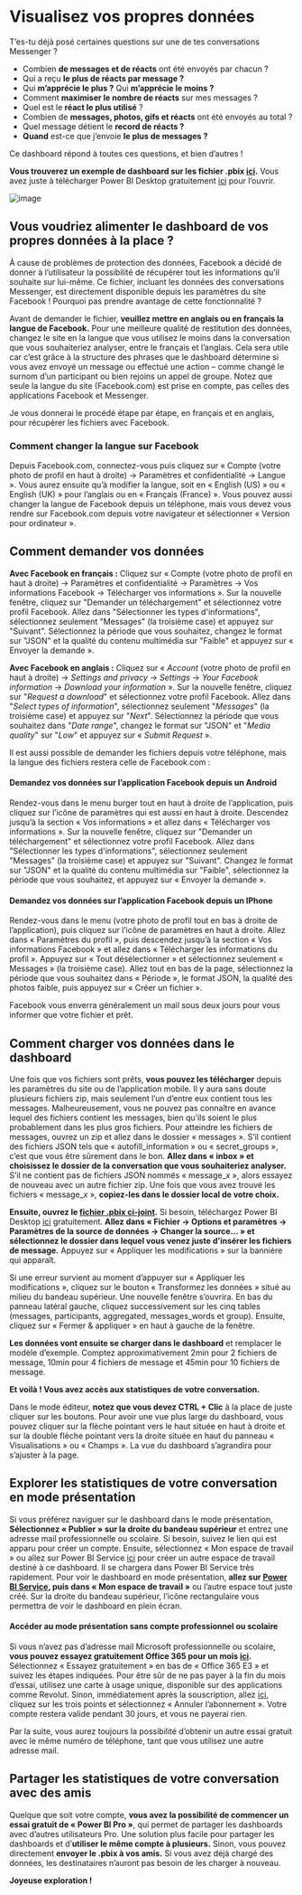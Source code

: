 # Visualisez vos propres données

T’es-tu déjà posé certaines questions sur une de tes conversations Messenger ?

-	Combien **de messages et de réacts** ont été envoyés par chacun ?
-	Qui a reçu **le plus de réacts par message ?**
-	Qui **m’apprécie le plus ?** Qui **m’apprécie le moins ?**
-	Comment **maximiser le nombre de réacts** sur mes messages ?
-	Quel est le **réact le plus utilisé** ?
-	Combien de **messages, photos, gifs et réacts** ont été envoyés au total ?
-	Quel message détient le **record de réacts ?**
-	**Quand** est-ce que j’envoie **le plus de messages ?**

Ce dashboard répond à toutes ces questions, et bien d’autres !

**Vous trouverez un exemple de dashboard sur les fichier .pbix [ici](https://github.com/CyprienBariant/Your-Messenger-Conversation-Statistics/blob/main/French%20Version/FR%20-%20Stats%20de%20Votre%20Conversation%20Messenger.pbix).** Vous avez juste à télécharger Power BI Desktop gratuitement [ici](https://www.microsoft.com/fr-FR/download/details.aspx?id=58494) pour l’ouvrir.
 
![image](https://user-images.githubusercontent.com/104278342/200259291-3188e625-8296-48e7-b0c9-61369606ddba.png)
 
## Vous voudriez alimenter le dashboard de vos propres données à la place ?

À cause de problèmes de protection des données, Facebook a décidé de donner à l’utilisateur la possibilité de récupérer tout les informations qu’il souhaite sur lui-même. Ce fichier, incluant les données des conversations Messenger, est directement disponible depuis les paramètres du site Facebook ! Pourquoi pas prendre avantage de cette fonctionnalité ?

Avant de demander le fichier, **veuillez mettre en anglais ou en français la langue de Facebook.** Pour une meilleure qualité de restitution des données, changez le site en la langue que vous utilisez le moins dans la conversation que vous souhaiteriez analyser, entre le français et l’anglais. Cela sera utile car c’est grâce à la structure des phrases que le dashboard détermine si vous avez envoyé un message ou effectué une action – comme changé le surnom d’un participant ou bien rejoins un appel de groupe. Notez que seule la langue du site (Facebook.com) est prise en compte, pas celles des applications Facebook et Messenger.

Je vous donnerai le procédé étape par étape, en français et en anglais, pour récupérer les fichiers avec Facebook.

### Comment changer la langue sur Facebook

Depuis Facebook.com, connectez-vous puis cliquez sur « Compte (votre photo de profil en haut à droite) -> Paramètres et confidentialité -> Langue ». Vous aurez ensuite qu’à modifier la langue, soit en « English (US) » ou « English (UK) » pour l’anglais ou en « Français (France) ».
Vous pouvez aussi changer la langue de Facebook depuis un téléphone, mais vous devez vous rendre sur Facebook.com depuis votre navigateur et sélectionner « Version pour ordinateur ».

## Comment demander vos données

**Avec Facebook en français :** Cliquez sur « Compte (votre photo de profil en haut à droite) -> Paramètres et confidentialité -> Paramètres -> Vos informations Facebook -> Télécharger vos informations ». Sur la nouvelle fenêtre, cliquez sur "Demander un téléchargement" et sélectionnez votre profil Facebook. Allez dans "Sélectionner les types d'informations", sélectionnez seulement "Messages" (la troisième case) et appuyez sur "Suivant". Sélectionnez la période que vous souhaitez, changez le format sur "JSON" et la qualité du contenu multimédia sur "Faible" et appuyez sur « Envoyer la demande ».

**Avec Facebook en anglais :** Cliquez sur « *Account* (votre photo de profil en haut à droite) -> *Settings and privacy* -> *Settings* -> *Your Facebook information* -> *Download your information* ». Sur la nouvelle fenêtre, cliquez sur "*Request a download*" et sélectionnez votre profil Facebook. Allez dans "*Select types of information*", sélectionnez seulement "*Messages*" (la troisième case) et appuyez sur "*Next*". Sélectionnez la période que vous souhaitez dans "*Date range*", changez le format sur "JSON" et "*Media quality*" sur "*Low*" et appuyez sur « *Submit Request* ».

Il est aussi possible de demander les fichiers depuis votre téléphone, mais la langue des fichiers restera celle de Facebook.com :

#### Demandez vos données sur l’application Facebook depuis un Android

Rendez-vous dans le menu burger tout en haut à droite de l’application, puis cliquez sur l’icône de paramètres qui est aussi en haut à droite. Descendez jusqu’à la section « Vos informations » et allez dans « Télécharger vos informations ». Sur la nouvelle fenêtre, cliquez sur "Demander un téléchargement" et sélectionnez votre profil Facebook. Allez dans "Sélectionner les types d'informations", sélectionnez seulement "Messages" (la troisième case) et appuyez sur "Suivant". Changez le format sur "JSON" et la qualité du contenu multimédia sur "Faible", sélectionnez la période que vous souhaitez, et appuyez sur « Envoyer la demande ».

#### Demandez vos données sur l’application Facebook depuis un IPhone

Rendez-vous dans le menu (votre photo de profil tout en bas à droite de l’application), puis cliquez sur l’icône de paramètres en haut à droite. Allez dans « Paramètres du profil », puis descendez jusqu’à la section « Vos informations Facebook » et allez dans « Télécharger les informations du profil ». Appuyez sur « Tout désélectionner » et sélectionnez seulement « Messages » (la troisième case). Allez tout en bas de la page, sélectionnez la période que vous souhaitez dans « Période », le format JSON, la qualité des photos faible, puis appuyez sur « Créer un fichier ».

Facebook vous enverra généralement un mail sous deux jours pour vous informer que votre fichier et prêt.

## Comment charger vos données dans le dashboard

Une fois que vos fichiers sont prêts, **vous pouvez les télécharger** depuis les paramètres du site ou de l’application mobile. Il y aura sans doute plusieurs fichiers zip, mais seulement l’un d’entre eux contient tous les messages. Malheureusement, vous ne pouvez pas connaître en avance lequel des fichiers contient les messages, bien qu’ils soient le plus probablement dans les plus gros fichiers.
Pour atteindre les fichiers de messages, ouvrez un zip et allez dans le dossier « messages ». S’il contient des fichiers JSON tels que « autofill_information » ou « secret_groups », c’est que vous être sûrement dans le bon. **Allez dans « inbox » et choisissez le dossier de la conversation que vous souhaiteriez analyser.** S’il ne contient pas de fichiers JSON nommés « message_*x* », alors essayez de nouveau avec un autre fichier zip. Une fois que vous avez trouvé les fichiers « message_*x* », **copiez-les dans le dossier local de votre choix.**

**Ensuite, ouvrez le [fichier .pbix ci-joint](https://github.com/CyprienBariant/Your-Messenger-Conversation-Statistics/blob/main/FR%20-%20Stats%20de%20Votre%20Conversation%20Messenger.pbix).** Si besoin, téléchargez Power BI Desktop [ici](https://www.microsoft.com/fr-FR/download/details.aspx?id=58494) gratuitement. **Allez dans « Fichier -> Options et paramètres -> Paramètres de la source de données -> Changer la source… » et sélectionnez le dossier dans lequel vous venez juste d’insérer les fichiers de message.** Appuyez sur « Appliquer les modifications » sur la bannière qui apparaît.

Si une erreur survient au moment d’appuyer sur « Appliquer les modifications », cliquez sur le bouton « Transformez les données » situé au milieu du bandeau supérieur. Une nouvelle fenêtre s’ouvrira. En bas du panneau latéral gauche, cliquez successivement sur les cinq tables (messages, participants, aggregated, messages_words et group). Ensuite, cliquez sur « Fermer & appliquer » en haut à gauche de la fenêtre.

**Les données vont ensuite se charger dans le dashboard** et remplacer le modèle d’exemple. Comptez approximativement 2min pour 2 fichiers de message, 10min pour 4 fichiers de message et 45min pour 10 fichiers de message.

**Et voilà ! Vous avez accès aux statistiques de votre conversation.**

Dans le mode éditeur, **notez que vous devez CTRL + Clic** à la place de juste cliquer sur les boutons. Pour avoir une vue plus large du dashboard, vous pouvez cliquer sur la flèche pointant vers le haut située en haut à droite et sur la double flèche pointant vers la droite située en haut du panneau « Visualisations » ou « Champs ». La vue du dashboard s’agrandira pour s’ajuster à la page.

## Explorer les statistiques de votre conversation en mode présentation

Si vous préférez naviguer sur le dashboard dans le mode présentation, **Sélectionnez « Publier » sur la droite du bandeau supérieur** et entrez une adresse mail professionnelle ou scolaire. Si besoin, suivez le lien qui est apparu pour créer un compte. Ensuite, sélectionnez « Mon espace de travail » ou allez sur Power BI Service [ici](https://go.microsoft.com/fwlink/?LinkId=2183346&clcid=0x40c&cmpid=pbi-home-body-snn-signin) pour créer un autre espace de travail destiné à ce dashboard. Il se chargera dans Power BI Service très rapidement. 
Pour voir le dashboard en mode présentation, **allez sur [Power BI Service](https://go.microsoft.com/fwlink/?LinkId=2183346&clcid=0x40c&cmpid=pbi-home-body-snn-signin), puis dans « Mon espace de travail »** ou l’autre espace tout juste créé. Sur la droite du bandeau supérieur, l’icône rectangulaire vous permettra de voir le dashboard en plein écran.

#### Accéder au mode présentation sans compte professionnel ou scolaire

Si vous n’avez pas d’adresse mail Microsoft professionnelle ou scolaire, **vous pouvez essayez gratuitement Office 365 pour un mois [ici](https://www.microsoft.com/fr-fr/microsoft-365/enterprise/compare-office-365-plans?rtc=3).** Sélectionnez « Essayez gratuitement » en bas de « Office 365 E3 » et suivez les étapes indiquées. Pour être sûr de ne pas payer à la fin du mois d’essai, utilisez une carte à usage unique, disponible sur des applications comme Revolut. Sinon, immédiatement après la souscription, allez [ici](https://admin.microsoft.com/adminportal/home?#/subscriptions), cliquez sur les trois points et sélectionnez « Annuler l’abonnement ». Votre compte restera valide pendant 30 jours, et vous ne payerai rien.

Par la suite, vous aurez toujours la possibilité d’obtenir un autre essai gratuit avec le même numéro de téléphone, tant que vous utilisez une autre adresse mail.

## Partager les statistiques de votre conversation avec des amis

Quelque que soit votre compte, **vous avez la possibilité de commencer un essai gratuit de « Power BI Pro »**, qui permet de partager les dashboards avec d’autres utilisateurs Pro. Une solution plus facile pour partager les dashboards et d’**utiliser le même compte à plusieurs.** Sinon, vous pouvez directement **envoyer le .pbix à vos amis.** Si vous avez déjà chargé des données, les destinataires n’auront pas besoin de les charger à nouveau.

**Joyeuse exploration !**
